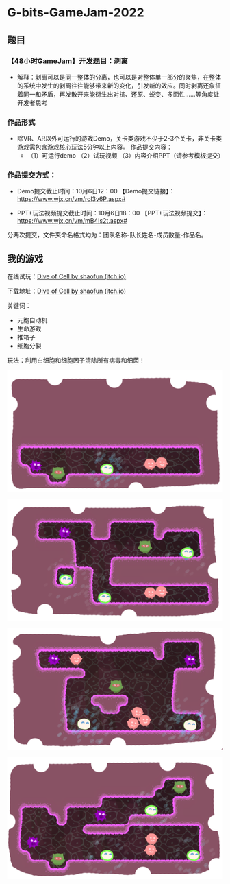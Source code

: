 # G-bits-GameJam-2022



## 题目

### **【48小时GameJam】开发题目：剥离**

- 解释：剥离可以是同一整体的分离，也可以是对整体单一部分的聚焦，在整体的系统中发生的剥离往往能够带来新的变化，引发新的效应。同时剥离还象征着同一和矛盾，再发散开来能衍生出对抗、还原、蜕变、多面性……等角度让开发者思考

### 作品形式

- 除VR、AR以外可运行的游戏Demo，关卡类游戏不少于2-3个关卡，非关卡类游戏需包含游戏核心玩法5分钟以上内容。
  作品提交内容：
  - （1）可运行demo
    （2）试玩视频
    （3）内容介绍PPT（请参考模板提交）

### 作品提交方式：

- Demo提交截止时间：10月6日12：00
  【Demo提交链接】：https://www.wjx.cn/vm/rol3v6P.aspx#

- PPT+玩法视频提交截止时间：10月6日18：00
  【PPT+玩法视频提交】：https://www.wjx.cn/vm/mB4Is2t.aspx#

分两次提交，文件夹命名格式均为：团队名称-队长姓名-成员数量-作品名。

## 我的游戏

在线试玩：[Dive of Cell by shaofun (itch.io)](https://shaofun.itch.io/dive-of-cell)

下载地址：[Dive of Cell by shaofun (itch.io)](https://shaofun.itch.io/dive-of-cell)

关键词：

- 元胞自动机
- 生命游戏
- 推箱子
- 细胞分裂

玩法：利用白细胞和细胞因子清除所有病毒和细菌！



![map1](README.assets/map1.png)

![map2](README.assets/map2.png)

![map3](README.assets/map3.png)

![map4](README.assets/map4.png)